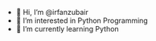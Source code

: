 - 👋 Hi, I’m @irfanzubair
- 👀 I’m interested in Python Programming
- 🌱 I’m currently learning Python

<!---
Mr Irfan Zubair is a Intermediate Prograaming Level in Pyhton Language
Learning Pyhton Script for Ethical Hacking(White Hat Hacking)
--->
